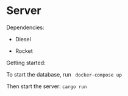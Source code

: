 # Server

Dependencies:

* Diesel

* Rocket



Getting started:

To start the database, run 
``` docker-compose up```


Then start the server: 
```cargo run```
